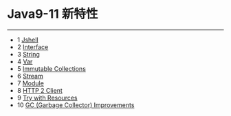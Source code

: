# Java9-11 新特性
____
- 1  [Jshell](Jshell.md)
- 2  [Interface](Interface.md)
- 3  [String](String.md)
- 4  [Var](Var.md)
- 5  [Immutable Collections](ImmutableCollections.md)
- 6  [Stream](Stream.md)
- 7  [Module](Module.md)
- 8  [HTTP 2 Client](HTTP2Client.md)
- 9  [Try with Resources](Try-With-Resources.md)
- 10 [GC (Garbage Collector) Improvements](GC.md)